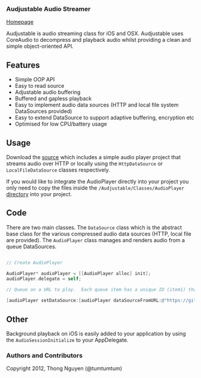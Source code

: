 ### Audjustable Audio Streamer

[Homepage](http://tumtumtum.github.com/audjustable)

Audjustable is audio streaming class for iOS and OSX.  Audjustable uses CoreAudio to decompress and playback audio whilst providing a clean and simple object-oriented API.

## Features

* Simple OOP API
* Easy to read source
* Adjustable audio buffering
* Buffered and gapless playback
* Easy to implement audio data sources (HTTP and local file system DataSources provided)
* Easy to extend DataSource to support adaptive buffering, encryption etc
* Optimised for low CPU/battery usage

## Usage

Download the [source](https://github.com/tumtumtum/audjustable/zipball/master) which includes a simple audio player project that streams audio over HTTP or locally using the `HttpDataSource` or `LocalFileDataSource` classes respectively.

If you would like to integrate the AudioPlayer directly into your project you only need to copy the files inside the `/Audjustable/Classes/AudioPlayer` [directory](https://github.com/tumtumtum/audjustable/tree/master/Audjustable/Classes/AudioPlayer) into your project.

## Code

There are two main classes.  The `DataSource` class which is the abstract base class for the various compressed audio data sources (HTTP, local file are provided). The `AudioPlayer` class manages and renders audio from a queue DataSources.

```objective-c

// Create AudioPlayer

AudioPlayer* audioPlayer = [[AudioPlayer alloc] init];
audioPlayer.delegate = self;

// Queue on a URL to play.  Each queue item has a unique ID (item1) that to identify the related file in delegate callbacks

[audioPlayer setDataSource:[audioPlayer dataSourceFromURL:@"https://github.com/downloads/tumtumtum/audjustable/sample.m4a"] withQueueItemId:@"item1"];

```

## Other

Background playback on iOS is easily added to your application by using the  `AudioSessionInitialize` to your AppDelegate.

### Authors and Contributors
Copyright 2012, Thong Nguyen (@tumtumtum)